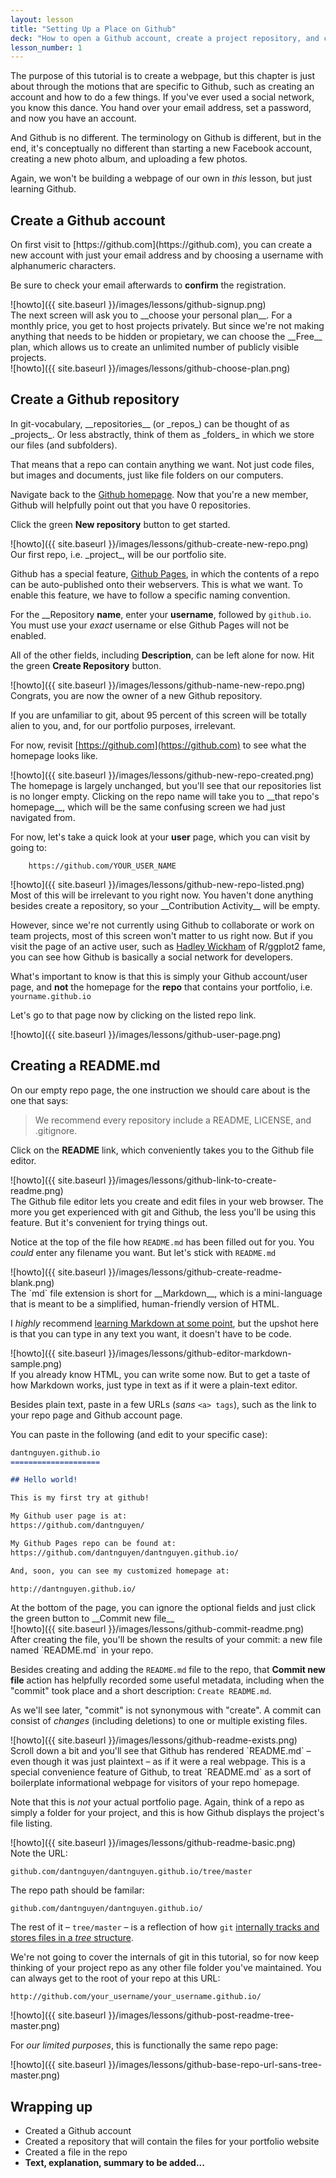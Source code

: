```yaml
---
layout: lesson
title: "Setting Up a Place on Github"
deck: "How to open a Github account, create a project repository, and create a new file in the repository."
lesson_number: 1
---
```


<section class="overview">

The purpose of this tutorial is to create a webpage, but this chapter is just about through the motions that are specific to Github, such as creating an account and how to do a few things. If you've ever used a social network, you know this dance. You hand over your email address, set a password, and now you have an account.

And Github is no different. The terminology on Github is different, but in the end, it's conceptually no different than starting a new Facebook account, creating a new photo album, and uploading a few photos.

Again, we won't be building a webpage of our own in _this_ lesson, but just learning Github.

</section>





## Create a Github account


<section class="row">
<div class="col-sm-6">
On first visit to [https://github.com](https://github.com), you can create a new account with just your email address and by choosing a username with
alphanumeric characters.

Be sure to check your email afterwards to __confirm__ the registration.
</div>
<div class="col-sm-6">
![howto]({{ site.baseurl }}/images/lessons/github-signup.png)
</div>
</section>


<section class="row">
<div class="col-sm-6">
The next screen will ask you to __choose your personal plan__. For a monthly price, you get to host projects privately. But since we're not
making anything that needs to be hidden or propietary, we can choose the __Free__ plan, which allows us to create an unlimited number of publicly
visible projects.
</div>
<div class="col-sm-6">
![howto]({{ site.baseurl }}/images/lessons/github-choose-plan.png)
</div>
</section>




## Create a Github repository


<section class="row">
<div class="col-sm-6">
In git-vocabulary, __repositories__ (or _repos_) can be thought of as _projects_. Or less abstractly, think of them as _folders_ in which we store our files (and subfolders).

That means that a repo can contain anything we want. Not just code files, but images and documents, just like file folders on our computers.

Navigate back to the [Github homepage](//github.com). Now that you're a new member, Github will helpfully point out that you have 0 repositories.

Click the green __New repository__ button to get started.
</div>
<div class="col-sm-6">
![howto]({{ site.baseurl }}/images/lessons/github-create-new-repo.png)
</div>
</section>


<section class="row">
<div class="col-sm-6">
Our first repo, i.e. _project_, will be our portfolio site.

Github has a special feature, [Github Pages](//pages.github.com), in which the contents of a repo can be auto-published onto their webservers. This is what we want. To enable this feature, we have to follow a specific naming convention. 

For the __Repository __name__, enter your __username__, followed by `github.io`. You must use your _exact_ username or else Github Pages will not be enabled.

All of the other fields, including __Description__, can be left alone for now. Hit the green __Create Repository__ button.
</div>
<div class="col-sm-6">
![howto]({{ site.baseurl }}/images/lessons/github-name-new-repo.png)
</div>
</section>

<section class="row">
<div class="col-sm-6">
Congrats, you are now the owner of a new Github repository.

If you are unfamiliar to git, about 95 percent of this screen will be totally alien to you, and, for our portfolio purposes, irrelevant.

For now, revisit [https://github.com](https://github.com) to see what the homepage looks like.
</div>
<div class="col-sm-6">
![howto]({{ site.baseurl }}/images/lessons/github-new-repo-created.png)
</div>
</section>


<section class="row">
<div class="col-sm-6">
The homepage is largely unchanged, but you'll see that our repositories list is no longer empty. Clicking on the repo name will take you to __that repo's
homepage__, which will be the same confusing screen we had just navigated from.

For now, let's take a quick look at your __user__ page, which you can visit by going to:

        https://github.com/YOUR_USER_NAME

</div>
<div class="col-sm-6">
![howto]({{ site.baseurl }}/images/lessons/github-new-repo-listed.png)
</div>
</section>


<section class="row">
<div class="col-sm-6">
Most of this will be irrelevant to you right now. You haven't done anything besides
create a repository, so your __Contribution Activity__ will be empty.

However, since we're not currently using Github to collaborate or work on team projects, most of
this screen won't matter to us right now. But if you visit the page of an active user, such as [Hadley Wickham](https://github.com/hadley) 
of R/ggplot2 fame, you can see how Github is basically a social network for developers.

What's important to know is that this is simply your Github account/user page, and __not__ the homepage for the __repo__
that contains your portfolio, i.e. `yourname.github.io` 

Let's go to that page now by clicking on the listed repo link.
</div>
<div class="col-sm-6">
![howto]({{ site.baseurl }}/images/lessons/github-user-page.png)
</div>
</section>

## Creating a README.md


<section class="row">
<div class="col-sm-6">

On our empty repo page, the one instruction we should care about is the one that says:

> We recommend every repository include a README, LICENSE, and .gitignore.


Click on the __README__ link, which conveniently takes you to the Github file editor.
</div>
<div class="col-sm-6">
![howto]({{ site.baseurl }}/images/lessons/github-link-to-create-readme.png)
</div>
</section>





<section class="row">
<div class="col-sm-6">
The Github file editor lets you create and edit files in your web browser. The more you get experienced with git and Github, 
the less you'll be using this feature. But it's convenient for trying things out.

Notice at the top of the file how `README.md` has been filled out for you. You _could_ enter
any filename you want. But let's stick with `README.md`
</div>
<div class="col-sm-6">
![howto]({{ site.baseurl }}/images/lessons/github-create-readme-blank.png)
</div>
</section>

<section class="row">
<div class="col-sm-6">
The `md` file extension is short for __Markdown__, which is a mini-language that is meant to be
a simplified, human-friendly version of HTML.

I _highly_ recommend [learning Markdown at some point](http://guides.github.com/overviews/mastering-markdown/), 
but the upshot here is that you can type in any text you want, it doesn't have to be code. 

</div>
<div class="col-sm-6">
![howto]({{ site.baseurl }}/images/lessons/github-editor-markdown-sample.png)
<br>
</div>
</section>





<section class="row">
<div class="col-sm-4">
If you already know HTML, you can
write some now. But to get a taste of how Markdown works, just type in text as if it were a plain-text editor.

Besides plain text, paste in a few URLs (_sans_ `<a> tags`), such as the link to your repo page and Github account page.
</div>
<div class="col-sm-8">

You can paste in the following (and edit to your specific case):

~~~ markdown
dantnguyen.github.io
====================

## Hello world!

This is my first try at github!

My Github user page is at: 
https://github.com/dantnguyen/

My Github Pages repo can be found at:  
https://github.com/dantnguyen/dantnguyen.github.io/

And, soon, you can see my customized homepage at:

http://dantnguyen.github.io/
~~~


</div>
</section>





<section class="row">
<div class="col-sm-6">
At the bottom of the page, you can ignore the optional fields and just click the green button to __Commit new file__
</div>
<div class="col-sm-6">
![howto]({{ site.baseurl }}/images/lessons/github-commit-readme.png)
</div>
</section>


<section class="row">
<div class="col-sm-6">
After creating the file, you'll be shown the results of your commit: a new file named `README.md` in your repo.

Besides creating and adding the `README.md` file to the repo, that __Commit new file__ action has  helpfully recorded some useful metadata, including when the "commit" took place and a short description: `Create README.md`. 

As we'll see later, "commit" is not synonymous with "create". A commit can consist of _changes_ (including deletions) to one or multiple existing files.

</div>
<div class="col-sm-6">
![howto]({{ site.baseurl }}/images/lessons/github-readme-exists.png)
</div>
</section>



<section class="row">
<div class="col-sm-6">
Scroll down a bit and you'll see that Github has rendered `README.md` &ndash; even though it was just plaintext &ndash; as if it were a real webpage. This is a special convenience feature of Github, to treat `README.md` as a sort of boilerplate informational webpage for visitors of your repo homepage.

Note that this is _not_ your actual portfolio page. Again, think of a repo as simply a folder for your project, and this is how Github displays the project's file listing.
</div>
<div class="col-sm-6">
![howto]({{ site.baseurl }}/images/lessons/github-readme-basic.png)
</div>
</section>


<section class="row">
<div class="col-sm-6">
Note the URL:

`github.com/dantnguyen/dantnguyen.github.io/tree/master`


The repo path should be familar:

`github.com/dantnguyen/dantnguyen.github.io/`


The rest of it &ndash; `tree/master` &ndash; is a reflection of how `git` [internally tracks and stores files in a _tree_ structure](http://git-scm.com/book/en/Git-Internals-Git-Objects#Tree-Objects).

We're not going to cover the internals of git in this tutorial, so for now keep thinking of your project repo as any other file folder you've maintained. You can always get to the root of your repo at this URL:

`http://github.com/your_username/your_username.github.io/`
</div>
<div class="col-sm-6">
![howto]({{ site.baseurl }}/images/lessons/github-post-readme-tree-master.png)

For *our limited purposes*, this is functionally the same repo page:

![howto]({{ site.baseurl }}/images/lessons/github-base-repo-url-sans-tree-master.png)
</div>
</section>

## Wrapping up

- Created a Github account
- Created a repository that will contain the files for your portfolio website
- Created a file in the repo
- __Text, explanation, summary to be added...__
